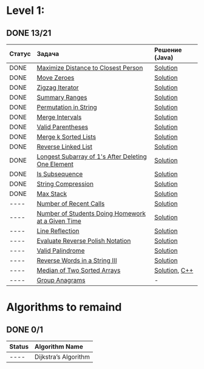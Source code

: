 
# Level 1:
## DONE 13/21

|   Статус    | Задача                                                                                                                                 | Решение (Java)                                                                                                                                                                                       |
|:------------|:---------------------------------------------------------------------------------------------------------------------------------------|:-----------------------------------------------------------------------------------------------------------------------------------------------------------------------------------------------|
| DONE        | [Maximize Distance to Closest Person](https://leetcode.com/problems/maximize-distance-to-closest-person/)                              | [Solution](https://github.com/fishercoder1534/Leetcode/blob/master/src/main/java/com/fishercoder/solutions/_849.java)                                                                          |
| DONE        | [Move Zeroes](https://leetcode.com/problems/move-zeroes/)                                                                              | [Solution](https://github.com/fishercoder1534/Leetcode/blob/master/src/main/java/com/fishercoder/solutions/_283.java)                                                                          |
| DONE        | [Zigzag Iterator](https://leetcode.com/problems/zigzag-iterator/)                                                                      | [Solution](https://github.com/fishercoder1534/Leetcode/blob/master/src/main/java/com/fishercoder/solutions/_281.java)                                                                          |
| DONE        | [Summary Ranges](https://leetcode.com/problems/summary-ranges/)                                                                        | [Solution](https://github.com/fishercoder1534/Leetcode/blob/master/src/main/java/com/fishercoder/solutions/_228.java)                                                                          |
| DONE        | [Permutation in String](https://leetcode.com/problems/permutation-in-string/)                                                          | [Solution](https://github.com/fishercoder1534/Leetcode/blob/master/src/main/java/com/fishercoder/solutions/_567.java)                                                                          |
| DONE        | [Merge Intervals](https://leetcode.com/problems/merge-intervals/)                                                                      | [Solution](https://github.com/fishercoder1534/Leetcode/blob/master/src/main/java/com/fishercoder/solutions/_56.java)                                                                           |
| DONE        | [Valid Parentheses](https://leetcode.com/problems/valid-parentheses/)                                                                  | [Solution](https://github.com/fishercoder1534/Leetcode/blob/master/src/main/java/com/fishercoder/solutions/_20.java)                                                                           |
| DONE        | [Merge k Sorted Lists](https://leetcode.com/problems/merge-k-sorted-lists/)                                                            | [Solution](https://github.com/fishercoder1534/Leetcode/blob/master/src/main/java/com/fishercoder/solutions/_23.java)                                                                           |
| DONE        | [Reverse Linked List](https://leetcode.com/problems/reverse-linked-list/)                                                              | [Solution](https://github.com/fishercoder1534/Leetcode/blob/master/src/main/java/com/fishercoder/solutions/_206.java)                                                                          |
| DONE        | [Longest Subarray of 1's After Deleting One Element](https://leetcode.com/problems/longest-subarray-of-1s-after-deleting-one-element/) | [Solution](https://github.com/fishercoder1534/Leetcode/blob/master/src/main/java/com/fishercoder/solutions/_1493.java)                                                                         |
| DONE        | [Is Subsequence](https://leetcode.com/problems/is-subsequence/)                                                                        | [Solution](https://github.com/fishercoder1534/Leetcode/blob/master/src/main/java/com/fishercoder/solutions/_392.java)                                                                          |
| DONE        | [String Compression](https://leetcode.com/problems/string-compression/)                                                                | [Solution](https://github.com/fishercoder1534/Leetcode/blob/master/src/main/java/com/fishercoder/solutions/_443.java)                                                                          |
| DONE        | [Max Stack](https://leetcode.com/problems/max-stack/)                                                                                  | [Solution](https://github.com/fishercoder1534/Leetcode/blob/master/src/main/java/com/fishercoder/solutions/_716.java)                                                                          |
| ----        | [Number of Recent Calls](https://leetcode.com/problems/number-of-recent-calls/)                                                        | [Solution](https://github.com/fishercoder1534/Leetcode/blob/master/src/main/java/com/fishercoder/solutions/_933.java)                                                                          |
| ----        | [Number of Students Doing Homework at a Given Time](https://leetcode.com/problems/number-of-students-doing-homework-at-a-given-time/)  | [Solution](https://github.com/fishercoder1534/Leetcode/blob/master/src/main/java/com/fishercoder/solutions/_1450.java)                                                                         |
| ----        | [Line Reflection](https://leetcode.com/problems/line-reflection/)                                                                      | [Solution](https://github.com/fishercoder1534/Leetcode/blob/master/src/main/java/com/fishercoder/solutions/_356.java)                                                                          |
| ----        | [Evaluate Reverse Polish Notation](https://leetcode.com/problems/evaluate-reverse-polish-notation/)                                    | [Solution](https://github.com/fishercoder1534/Leetcode/blob/master/src/main/java/com/fishercoder/solutions/_150.java)                                                                          |
| ----        | [Valid Palindrome](https://leetcode.com/problems/valid-palindrome/)                                                                    | [Solution](https://github.com/fishercoder1534/Leetcode/blob/master/src/main/java/com/fishercoder/solutions/_125.java)                                                                          |
| ----        | [Reverse Words in a String III](https://leetcode.com/problems/reverse-words-in-a-string-iii/)                                          | [Solution](https://github.com/fishercoder1534/Leetcode/blob/master/src/main/java/com/fishercoder/solutions/_557.java)                                                                          |
| ----        | [Median of Two Sorted Arrays](https://leetcode.com/problems/median-of-two-sorted-arrays/)                                              | [Solution](https://github.com/fishercoder1534/Leetcode/blob/master/src/main/java/com/fishercoder/solutions/_4.java), [C++](https://github.com/fishercoder1534/Leetcode/blob/master/cpp/_4.cpp) |
| ----        | [Group Anagrams](https://leetcode.com/problems/group-anagrams/)                                                                        | - |

# Algorithms to remaind
## DONE 0/1
| Status | Algorithm Name             |
|:------ |:-------------------------- |
| ----   | Dijkstra’s Algorithm       |
